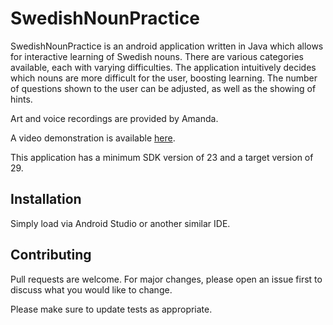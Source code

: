 # SwedishNounPractice

SwedishNounPractice is an android application written in Java which allows for interactive learning of Swedish nouns. There are various categories available, each with varying difficulties. The application intuitively decides which nouns are more difficult for the user, boosting learning. The number of questions shown to the user can be adjusted, as well as the showing of hints.

Art and voice recordings are provided by Amanda.

A video demonstration is available <a href="https://www.youtube.com/watch?v=1Aij59hqL6Q">here</a>.

This application has a minimum SDK version of 23 and a target version of 29.

## Installation

Simply load via Android Studio or another similar IDE.

## Contributing
Pull requests are welcome. For major changes, please open an issue first to discuss what you would like to change.

Please make sure to update tests as appropriate.
